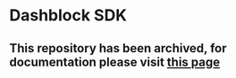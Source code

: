 # Dashblock SDK

## This repository has been archived, for documentation please visit [this page](https://www.npmjs.com/package/@dashblock/sdk)